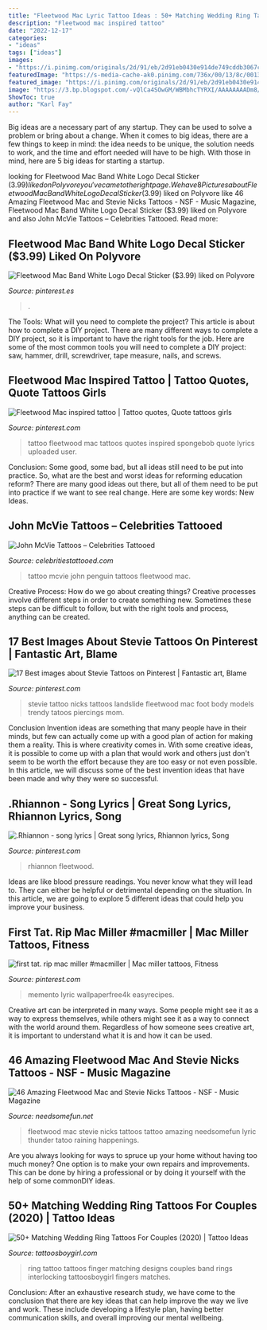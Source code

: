 ```yaml
---
title: "Fleetwood Mac Lyric Tattoo Ideas : 50+ Matching Wedding Ring Tattoos For Couples (2020)"
description: "Fleetwood mac inspired tattoo"
date: "2022-12-17"
categories:
- "ideas"
tags: ["ideas"]
images:
- "https://i.pinimg.com/originals/2d/91/eb/2d91eb0430e914de749cddb3067cf0e2.jpg"
featuredImage: "https://s-media-cache-ak0.pinimg.com/736x/00/13/8c/00138c0a5845f02cfdfc0f3874076b7c.jpg"
featured_image: "https://i.pinimg.com/originals/2d/91/eb/2d91eb0430e914de749cddb3067cf0e2.jpg"
image: "https://3.bp.blogspot.com/-vQlCa4SOwGM/WBMbhcTYRXI/AAAAAAAADm8/Zou3iMjS7fsEFgTgys25uVIlE2l7FrZegCLcB/s1600/Fabulous%2BWedding%2BRing%2BTattoos%2BDesign%2Band%2BIdeas.JPG"
ShowToc: true
author: "Karl Fay"
---
```



Big ideas are a necessary part of any startup. They can be used to solve a problem or bring about a change. When it comes to big ideas, there are a few things to keep in mind: the idea needs to be unique, the solution needs to work, and the time and effort needed will have to be high. With those in mind, here are 5 big ideas for starting a startup.

	

		
looking for Fleetwood Mac Band White Logo Decal Sticker ($3.99) liked on Polyvore you've came to the right page. We have 8 Pictures about Fleetwood Mac Band White Logo Decal Sticker ($3.99) liked on Polyvore like 46 Amazing Fleetwood Mac and Stevie Nicks Tattoos - NSF - Music Magazine, Fleetwood Mac Band White Logo Decal Sticker ($3.99) liked on Polyvore and also John McVie Tattoos – Celebrities Tattooed. Read more:
		
    
## Fleetwood Mac Band White Logo Decal Sticker ($3.99) Liked On Polyvore

<img loading=lazy src="https://i.pinimg.com/736x/ee/71/df/ee71df1d8b300e4d8f510a196466e95c--fleetwood-mac-sticker.jpg" onerror="this.onerror=null;this.src='https://tse4.mm.bing.net/th?id=OIP.2bNQQsdpDTqZWgJyVkuSuwD6D6&amp;pid=15.1';" alt="Fleetwood Mac Band White Logo Decal Sticker ($3.99) liked on Polyvore">

_Source: pinterest.es_

>. 

	

The Tools: What will you need to complete the project?
This article is about how to complete a DIY project. There are many different ways to complete a DIY project, so it is important to have the right tools for the job. Here are some of the most common tools you will need to complete a DIY project: saw, hammer, drill, screwdriver, tape measure, nails, and screws.

    
## Fleetwood Mac Inspired Tattoo | Tattoo Quotes, Quote Tattoos Girls

<img loading=lazy src="https://i.pinimg.com/originals/25/d9/54/25d954469a30e51f520ffedfa7f33b14.jpg" onerror="this.onerror=null;this.src='https://tse2.mm.bing.net/th?id=OIP.INy3F6roSv__p_WAbRrCLQHaHa&amp;pid=15.1';" alt="Fleetwood Mac inspired tattoo | Tattoo quotes, Quote tattoos girls">

_Source: pinterest.com_

>tattoo fleetwood mac tattoos quotes inspired spongebob quote lyrics uploaded user. 

	

Conclusion: Some good, some bad, but all ideas still need to be put into practice.
So, what are the best and worst ideas for reforming education reform? There are many good ideas out there, but all of them need to be put into practice if we want to see real change. Here are some key words: New Ideas.

    
## John McVie Tattoos – Celebrities Tattooed

<img loading=lazy src="http://celebritiestattooed.com/wp-content/uploads/2016/04/image00124.jpg" onerror="this.onerror=null;this.src='https://tse3.mm.bing.net/th?id=OIP.nqZ6RUkg8k-rXg0l6iL0DwHaJ4&amp;pid=15.1';" alt="John McVie Tattoos – Celebrities Tattooed">

_Source: celebritiestattooed.com_

>tattoo mcvie john penguin tattoos fleetwood mac. 

	

Creative Process: How do we go about creating things?
Creative processes involve different steps in order to create something new. Sometimes these steps can be difficult to follow, but with the right tools and process, anything can be created.

    
## 17 Best Images About Stevie Tattoos On Pinterest | Fantastic Art, Blame

<img loading=lazy src="https://s-media-cache-ak0.pinimg.com/736x/00/13/8c/00138c0a5845f02cfdfc0f3874076b7c.jpg" onerror="this.onerror=null;this.src='https://tse4.mm.bing.net/th?id=OIP.HBFz-Z_588EdPe9RwpNsDgHaJ6&amp;pid=15.1';" alt="17 Best images about Stevie Tattoos on Pinterest | Fantastic art, Blame">

_Source: pinterest.com_

>stevie tattoo nicks tattoos landslide fleetwood mac foot body models trendy tatoos piercings mom. 

	

Conclusion
Invention ideas are something that many people have in their minds, but few can actually come up with a good plan of action for making them a reality. This is where creativity comes in. With some creative ideas, it is possible to come up with a plan that would work and others just don't seem to be worth the effort because they are too easy or not even possible. In this article, we will discuss some of the best invention ideas that have been made and why they were so successful.

    
## .Rhiannon - Song Lyrics | Great Song Lyrics, Rhiannon Lyrics, Song

<img loading=lazy src="https://i.pinimg.com/originals/b8/38/04/b83804bdfa88e17a662250cbce2c6247.jpg" onerror="this.onerror=null;this.src='https://tse2.mm.bing.net/th?id=OIP.7KFmpP2FGHRnAQIppEgv_wHaNx&amp;pid=15.1';" alt=".Rhiannon - song lyrics | Great song lyrics, Rhiannon lyrics, Song">

_Source: pinterest.com_

>rhiannon fleetwood. 

	

Ideas are like blood pressure readings. You never know what they will lead to. They can either be helpful or detrimental depending on the situation. In this article, we are going to explore 5 different ideas that could help you improve your business.

    
## First Tat. Rip Mac Miller #macmiller | Mac Miller Tattoos, Fitness

<img loading=lazy src="https://i.pinimg.com/originals/2d/91/eb/2d91eb0430e914de749cddb3067cf0e2.jpg" onerror="this.onerror=null;this.src='https://tse1.mm.bing.net/th?id=OIP.j4RCcxYVzkAQXptVgsXtUwHaNK&amp;pid=15.1';" alt="first tat. rip mac miller #macmiller | Mac miller tattoos, Fitness">

_Source: pinterest.com_

>memento lyric wallpaperfree4k easyrecipes. 

	

Creative art can be interpreted in many ways. Some people might see it as a way to express themselves, while others might see it as a way to connect with the world around them. Regardless of how someone sees creative art, it is important to understand what it is and how it can be used.

    
## 46 Amazing Fleetwood Mac And Stevie Nicks Tattoos - NSF - Music Magazine

<img loading=lazy src="https://www.needsomefun.net/wp-content/uploads/2018/08/fleetwood-mac-tattoo20.jpg" onerror="this.onerror=null;this.src='https://tse1.mm.bing.net/th?id=OIP.EMvchuZDU9Amfu2hmANQ5gHaH2&amp;pid=15.1';" alt="46 Amazing Fleetwood Mac and Stevie Nicks Tattoos - NSF - Music Magazine">

_Source: needsomefun.net_

>fleetwood mac stevie nicks tattoos tattoo amazing needsomefun lyric thunder tatoo raining happenings. 

	

Are you always looking for ways to spruce up your home without having too much money? One option is to make your own repairs and improvements. This can be done by hiring a professional or by doing it yourself with the help of some commonDIY ideas.

    
## 50+ Matching Wedding Ring Tattoos For Couples (2020) | Tattoo Ideas

<img loading=lazy src="https://3.bp.blogspot.com/-vQlCa4SOwGM/WBMbhcTYRXI/AAAAAAAADm8/Zou3iMjS7fsEFgTgys25uVIlE2l7FrZegCLcB/s1600/Fabulous%2BWedding%2BRing%2BTattoos%2BDesign%2Band%2BIdeas.JPG" onerror="this.onerror=null;this.src='https://tse4.mm.bing.net/th?id=OIP.Hhtm9F-gAtziD4s3y4ZM8AHaF6&amp;pid=15.1';" alt="50+ Matching Wedding Ring Tattoos For Couples (2020) | Tattoo Ideas">

_Source: tattoosboygirl.com_

>ring tattoo tattoos finger matching designs couples band rings interlocking tattoosboygirl fingers matches. 

	

Conclusion:
After an exhaustive research study, we have come to the conclusion that there are key ideas that can help improve the way we live and work. These include developing a lifestyle plan, having better communication skills, and overall improving our mental wellbeing.

